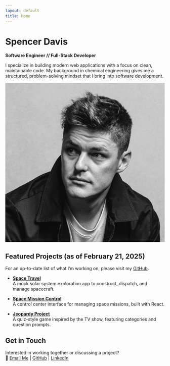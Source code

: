 ```yaml
---
layout: default
title: Home
---
```


# Spencer Davis

**Software Engineer // Full-Stack Developer**

I specialize in building modern web applications with a focus on clean, maintainable code. My background in chemical engineering gives me a structured, problem-solving mindset that I bring into software development.

![Profile Image](/assets/images/portrait.png)

## Featured Projects (as of February 21, 2025)

For an up-to-date list of what I’m working on, please visit my [GitHub](https://github.com/spencerdavis226).

- **[Space Travel](https://github.com/spencerdavis226/Hatchways-React-Space-Travel)**  
  A mock solar system exploration app to construct, dispatch, and manage spacecraft.

- **[Space Mission Control](https://github.com/spencerdavis226/space-mission-control)**  
  A control center interface for managing space missions, built with React.

- **[Jeopardy Project](https://github.com/spencerdavis226/Jeopardy-Project)**  
  A quiz-style game inspired by the TV show, featuring categories and question prompts.

## Get in Touch

Interested in working together or discussing a project?  
📩 [Email Me](mailto:sdavis26@me.com) | [GitHub](https://github.com/spencerdavis226) | [LinkedIn](https://www.linkedin.com/in/davisspencer/)
